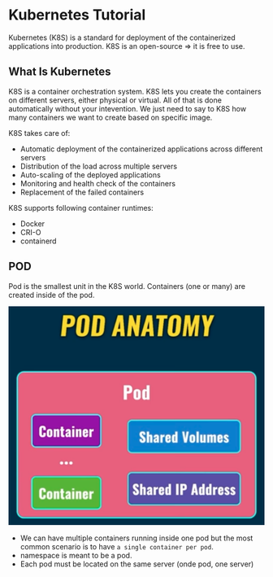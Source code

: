 # Kubernetes Tutorial

Kubernetes (K8S) is a standard for deployment of the containerized applications into production. K8S is an open-source => it is free to use.

## What Is Kubernetes

K8S is a container orchestration system. K8S lets you create the containers on different servers, either physical or virtual. All of that is done automatically without your intevention. We just need to say to K8S how many containers we want to create based on specific image.

K8S takes care of:

- Automatic deployment of the containerized applications across different servers
- Distribution of the load across multiple servers
- Auto-scaling of the deployed applications
- Monitoring and health check of the containers
- Replacement of the failed containers

K8S supports following container runtimes:

- Docker
- CRI-O
- containerd

## POD

Pod is the smallest unit in the K8S world. Containers (one or many) are created inside of the pod.

![Pod Anatomy](./imgs/podAnatomy.png)

- We can have multiple containers running inside one pod but the most common scenario is to have `a single container per pod`.
- namespace is meant to be a pod.
- Each pod must be located on the same server (onde pod, one server)

